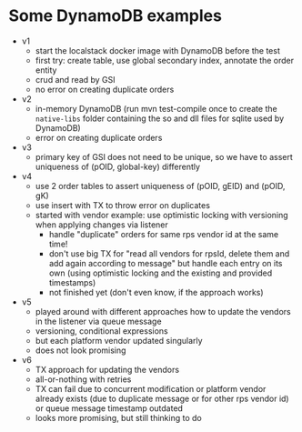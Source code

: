 # Some DynamoDB examples

* v1
  * start the localstack docker image with DynamoDB before the test
  * first try: create table, use global secondary index, annotate the order entity
  * crud and read by GSI
  * no error on creating duplicate orders
* v2
  * in-memory DynamoDB (run mvn test-compile once to create the `native-libs` folder containing the so and dll files 
  for sqlite used by DynamoDB)
  * error on creating duplicate orders
* v3
  * primary key of GSI does not need to be unique, so we have to assert uniqueness of (pOID, global-key) differently
* v4
  * use 2 order tables to assert uniqueness of (pOID, gEID) and (pOID, gK)
  * use insert with TX to throw error on duplicates
  * started with vendor example: use optimistic locking with versioning when applying changes via listener
    * handle "duplicate" orders for same rps vendor id at the same time!
    * don't use big TX for "read all vendors for rpsId, delete them and add again according to message" but handle each
    entry on its own (using optimistic locking and the existing and provided timestamps)
    * not finished yet (don't even know, if the approach works)
* v5
  * played around with different approaches how to update the vendors in the listener via queue message
  * versioning, conditional expressions
  * but each platform vendor updated singularly
  * does not look promising
* v6
  * TX approach for updating the vendors
  * all-or-nothing with retries
  * TX can fail due to concurrent modification or platform vendor already exists (due to duplicate message or for other 
  rps vendor id) or queue message timestamp outdated
  * looks more promising, but still thinking to do